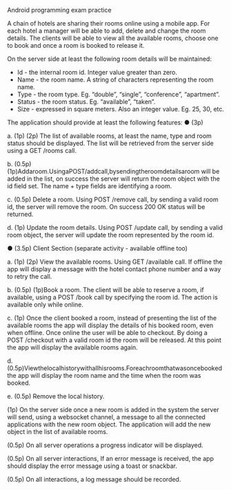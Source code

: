 Android programming exam practice 


A chain of hotels are sharing their rooms online using a mobile app. For each hotel a
manager will be able to add, delete and change the room details. The clients will be able to view all the available rooms, choose one to book and once a room is booked to release it.


On the server side at least the following room details will be maintained:
- Id - the internal room id. Integer value greater than zero.
- Name - the room name. A string of characters representing the room name.
- Type - the room type. Eg. “double”, “single”, “conference”, “apartment”.
- Status - the room status. Eg. “available”, “taken”.
- Size - expressed in square meters. Also an integer value. Eg. 25, 30, etc.


The application should provide at least the following features:
● (3p)

a. (1p) (2p) The list of available rooms, at least the name, type and room status should
be displayed. The list will be retrieved from the server side using a GET /rooms call.

b. (0.5p) (1p)Addaroom.UsingaPOST/addcall,bysendingtheroomdetailsaroom will be added in the list, on success the server will return the room object with the id
field set. The name + type fields are identifying a room.

c. (0.5p) Delete a room. Using POST /remove call, by sending a valid room id, the
server will remove the room. On success 200 OK status will be returned.

d. (1p) Update the room details. Using POST /update call, by sending a valid room
object, the server will update the room represented by the room id.


● (3.5p) Client Section (separate activity - available offline too)

a. (1p) (2p) View the available rooms. Using GET /available call. If offline the app will display a message with the hotel contact phone number and a way to retry the call.

b. (0.5p) (1p)Book a room. The client will be able to reserve a room, if available, using a POST /book call by specifying the room id. The action is available only while online.

c. (1p) Once the client booked a room, instead of presenting the list of the available rooms the app will display the details of his booked room, even when offline. Once online the user will be able to checkout. By doing a POST /checkout with a valid room id the room will be released. At this point the app will display the available rooms again.

d. (0.5p)Viewthelocalhistorywithallhisrooms.Foreachroomthatwasoncebooked the app will display the room name and the time when the room was booked.

e. (0.5p) Remove the local history.

(1p) On the server side once a new room is added in the system the server will send, using
a websocket channel, a message to all the connected applications with the new room object. The application will add the new object in the list of available rooms.

(0.5p)  On all server operations a progress indicator will be displayed.

(0.5p) On all server interactions, If an error message is received, the app should display the error message using a toast or snackbar.

(0.5p) On all interactions, a log message should be recorded.
